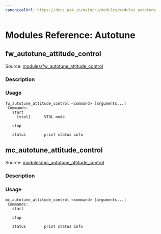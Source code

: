 ```yaml
---
canonicalUrl: https://docs.px4.io/main/ru/modules/modules_autotune
---
```


# Modules Reference: Autotune

## fw_autotune_attitude_control
Source: [modules/fw_autotune_attitude_control](https://github.com/PX4/PX4-Autopilot/tree/release/1.13/src/modules/fw_autotune_attitude_control)


### Description


<a id="fw_autotune_attitude_control_usage"></a>

### Usage
```
fw_autotune_attitude_control <command> [arguments...]
 Commands:
   start
     [vtol]      VTOL mode

   stop

   status        print status info
```
## mc_autotune_attitude_control
Source: [modules/mc_autotune_attitude_control](https://github.com/PX4/PX4-Autopilot/tree/release/1.13/src/modules/mc_autotune_attitude_control)


### Description


<a id="mc_autotune_attitude_control_usage"></a>

### Usage
```
mc_autotune_attitude_control <command> [arguments...]
 Commands:
   start

   stop

   status        print status info
```
